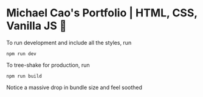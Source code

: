 # Michael Cao's Portfolio | HTML, CSS, Vanilla JS 🍦

To run development and include all the styles, run

`npm run dev`

To tree-shake for production, run

`npm run build`

Notice a massive drop in bundle size and feel soothed
